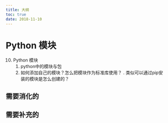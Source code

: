 ```yaml
---
title: 大纲
toc: true
date: 2018-11-10
---
```


# Python 模块


10. Python 模块
    1. python中的模块与包
    2. 如何添加自己的模块？怎么把模块作为标准库使用？
. 类似可以通过pip安装的模块是怎么创建的？


## 需要消化的


## 需要补充的
